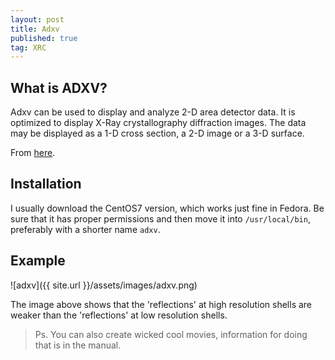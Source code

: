 ```yaml
---
layout: post
title: Adxv
published: true
tag: XRC
---
```



## What is ADXV?
Adxv can be used to display and analyze 2-D area detector data. It is optimized to display X-Ray crystallography diffraction images. The data may be displayed as a 1-D cross section, a 2-D image or a 3-D surface.

From [here](https://www.scripps.edu/tainer/arvai/adxv.html).

## Installation
I usually download the CentOS7 version, which works just fine in Fedora. Be sure that it has proper permissions and then move it into `/usr/local/bin`, preferably with a shorter name `adxv`.

## Example

![adxv]({{ site.url }}/assets/images/adxv.png)

The image above shows that the 'reflections' at high resolution shells are weaker than the 'reflections' at low resolution shells.

> Ps. You can also create wicked cool movies, information for doing that is in the manual.
